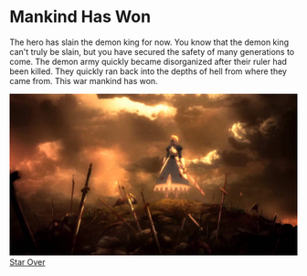 # Mankind Has Won
The hero has slain the demon king for now. You know that the demon king can't truly be slain, but you have secured the safety of many generations to come. The demon army quickly became disorganized after their ruler had been killed. They quickly ran back into the depths of hell from where they came from. This war mankind has won.  
  
![mankind-wins](../images/human-wins.jpg)
[Star Over](../choice.md)